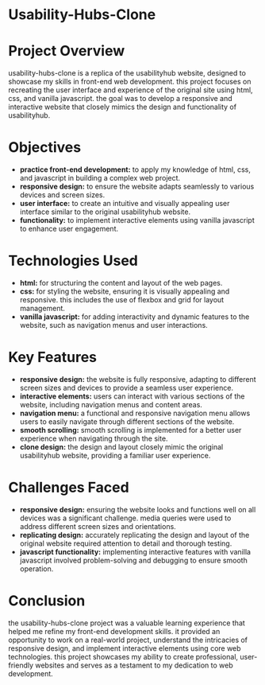 # Usability-Hubs-Clone

# Project Overview
usability-hubs-clone is a replica of the usabilityhub website, designed to showcase my skills in front-end web development. this project focuses on recreating the user interface and experience of the original site using html, css, and vanilla javascript. the goal was to develop a responsive and interactive website that closely mimics the design and functionality of usabilityhub.

# Objectives
- **practice front-end development:** to apply my knowledge of html, css, and javascript in building a complex web project.
- **responsive design:** to ensure the website adapts seamlessly to various devices and screen sizes.
- **user interface:** to create an intuitive and visually appealing user interface similar to the original usabilityhub website.
- **functionality:** to implement interactive elements using vanilla javascript to enhance user engagement.

# Technologies Used
- **html:** for structuring the content and layout of the web pages.
- **css:** for styling the website, ensuring it is visually appealing and responsive. this includes the use of flexbox and grid for layout management.
- **vanilla javascript:** for adding interactivity and dynamic features to the website, such as navigation menus and user interactions.

# Key Features
- **responsive design:** the website is fully responsive, adapting to different screen sizes and devices to provide a seamless user experience.
- **interactive elements:** users can interact with various sections of the website, including navigation menus and content areas.
- **navigation menu:** a functional and responsive navigation menu allows users to easily navigate through different sections of the website.
- **smooth scrolling:** smooth scrolling is implemented for a better user experience when navigating through the site.
- **clone design:** the design and layout closely mimic the original usabilityhub website, providing a familiar user experience.

# Challenges Faced
- **responsive design:** ensuring the website looks and functions well on all devices was a significant challenge. media queries were used to address different screen sizes and orientations.
- **replicating design:** accurately replicating the design and layout of the original website required attention to detail and thorough testing.
- **javascript functionality:** implementing interactive features with vanilla javascript involved problem-solving and debugging to ensure smooth operation.

# Conclusion
the usability-hubs-clone project was a valuable learning experience that helped me refine my front-end development skills. it provided an opportunity to work on a real-world project, understand the intricacies of responsive design, and implement interactive elements using core web technologies. this project showcases my ability to create professional, user-friendly websites and serves as a testament to my dedication to web development.
